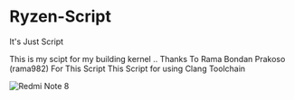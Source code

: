 # Ryzen-Script
It's Just Script

This is my scipt for my building kernel ..
Thanks To Rama Bondan Prakoso (rama982) For This Script
This Script for using Clang Toolchain

![Redmi Note 8](https://github.com/kutemeikito/Ryzen-Script/blob/master/banner.jpg)
